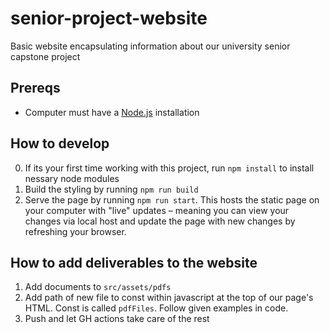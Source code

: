 # senior-project-website
Basic website encapsulating information about our university senior capstone project
## Prereqs
- Computer must have a [Node.js](https://nodejs.org/en) installation
## How to develop
0. If its your first time working with this project, run `npm install` to install nessary node modules
1. Build the styling by running ``npm run build`` 
2. Serve the page by running ``npm run start``. This hosts the static page on your computer with "live" updates – meaning you can view your changes via local host and update the page with new changes by refreshing your browser.
## How to add deliverables to the website
1. Add documents to ``src/assets/pdfs`` 
2. Add path of new file to const within javascript at the top of our page's HTML. Const is called ``pdfFiles``. Follow given examples in code.
3. Push and let GH actions take care of the rest
